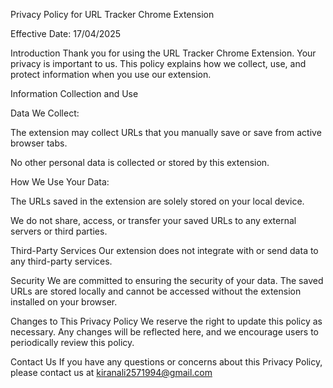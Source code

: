 Privacy Policy for URL Tracker Chrome Extension

Effective Date: 17/04/2025

Introduction Thank you for using the URL Tracker Chrome Extension. Your privacy is important to us. This policy explains how we collect, use, and protect information when you use our extension.

Information Collection and Use

Data We Collect:

The extension may collect URLs that you manually save or save from active browser tabs.

No other personal data is collected or stored by this extension.

How We Use Your Data:

The URLs saved in the extension are solely stored on your local device.

We do not share, access, or transfer your saved URLs to any external servers or third parties.

Third-Party Services Our extension does not integrate with or send data to any third-party services.

Security We are committed to ensuring the security of your data. The saved URLs are stored locally and cannot be accessed without the extension installed on your browser.

Changes to This Privacy Policy We reserve the right to update this policy as necessary. Any changes will be reflected here, and we encourage users to periodically review this policy.

Contact Us If you have any questions or concerns about this Privacy Policy, please contact us at kiranali2571994@gmail.com
